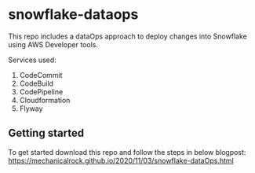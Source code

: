 # snowflake-dataops

This repo includes a dataOps approach to deploy changes into Snowflake using AWS Developer tools.

Services used: 
1. CodeCommit
2. CodeBuild
3. CodePipeline
4. Cloudformation
5. Flyway

## Getting started

To get started download this repo and follow the steps in below blogpost: https://mechanicalrock.github.io/2020/11/03/snowflake-dataOps.html
